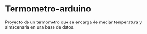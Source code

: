 # Termometro-arduino
Proyecto de un termometro que se encarga de mediar temperatura y almacenarla en una base de datos.
